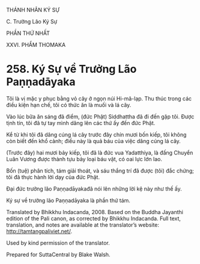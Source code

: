 THÁNH NHÂN KÝ SỰ

C. Trưởng Lão Ký Sự

PHẦN THỨ NHẤT

XXVI. PHẨM THOMAKA

# 258\. Ký Sự về Trưởng Lão Paṇṇadāyaka

Tôi là vị mặc y phục bằng vỏ cây ở ngọn núi Hi-mã-lạp. Thu thúc trong các điều kiện hạn chế, tôi có thức ăn là muối và lá cây.

Vào lúc bữa ăn sáng đã điểm, (đức Phật) Siddhattha đã đi đến gặp tôi. Được tịnh tín, tôi đã tự tay mình dâng lên các thứ ấy đến đức Phật.

Kể từ khi tôi đã dâng cúng lá cây trước đây chín mươi bốn kiếp, tôi không còn biết đến khổ cảnh; điều này là quả báu của việc dâng cúng lá cây.

(Trước đây) hai mươi bảy kiếp, tôi đã là đức vua Yadatthiya, là đấng Chuyển Luân Vương được thành tựu bảy loại báu vật, có oai lực lớn lao.

Bốn (tuệ) phân tích, tám giải thoát, và sáu thắng trí đã được (tôi) đắc chứng; tôi đã thực hành lời dạy của đức Phật.

Đại đức trưởng lão Paṇṇadāyakađã nói lên những lời kệ này như thế ấy.

Ký sự về trưởng lão Paṇṇadāyaka là phần thứ tám.

Translated by Bhikkhu Indacanda, 2008. Based on the Buddha Jayanthi edition of the Pali canon, as corrected by Bhikkhu Indacanda. Full text, translation, and notes are available at the translator’s website: http://tamtangpaliviet.net/.

Used by kind permission of the translator.

Prepared for SuttaCentral by Blake Walsh.